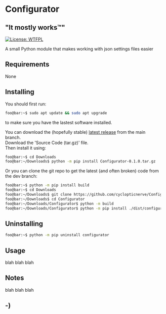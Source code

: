 <!----------------------------------------------------------------------------->
<!-- Project : Configurator                                    /          \  -->
<!-- Filename: configurator                                   |     ()     | -->
<!-- Date    : 01/04/2023                                     |            | -->
<!-- Author  : cyclopticnerve                                 |   \____/   | -->
<!-- License : WTFPLv2                                         \          /  -->
<!----------------------------------------------------------------------------->

# Configurator

## "It mostly works™"

[![License: WTFPL](https://img.shields.io/badge/License-WTFPL-brightgreen.svg)](http://www.wtfpl.net/about/)

A small Python module that makes working with json settings files easier

<!-- ![Screenshot](misc/screenshot.jpg) -->

## Requirements

None

## Installing

You should first run:

```bash
foo@bar:~$ sudo apt update && sudo apt upgrade
```

to make sure you have the lastest software installed.

You can download the (hopefully stable) 
[latest release](https://github.com/cyclopticnerve/Configurator/releases/latest) 
from the main branch. <br>
Download the 'Source Code (tar.gz)' file. <br>
Then install it using:

```bash
foo@bar:~$ cd Downloads
foo@bar:~/Downloads$ python -m pip install Configurator-0.1.0.tar.gz
```

Or you can clone the git repo to get the latest (and often broken) code 
from the dev branch:

```bash
foo@bar:~$ python -m pip install build
foo@bar:~$ cd Downloads
foo@bar:~/Downloads$ git clone https://github.com/cyclopticnerve/Configurator
foo@bar:~/Downloads$ cd Configurator
foo@bar:~/Downloads/Configurator$ python -m build
foo@bar:~/Downloads/Configurator$ python -m pip install ./dist/configurator-0.1.0.tar.gz -r ./requirements.txt
```

## Uninstalling

```bash
foo@bar:~$ python -m pip uninstall configurator
```

## Usage

blah blah blah

## Notes

blah blah blah

## -)
<!-- -) -->
